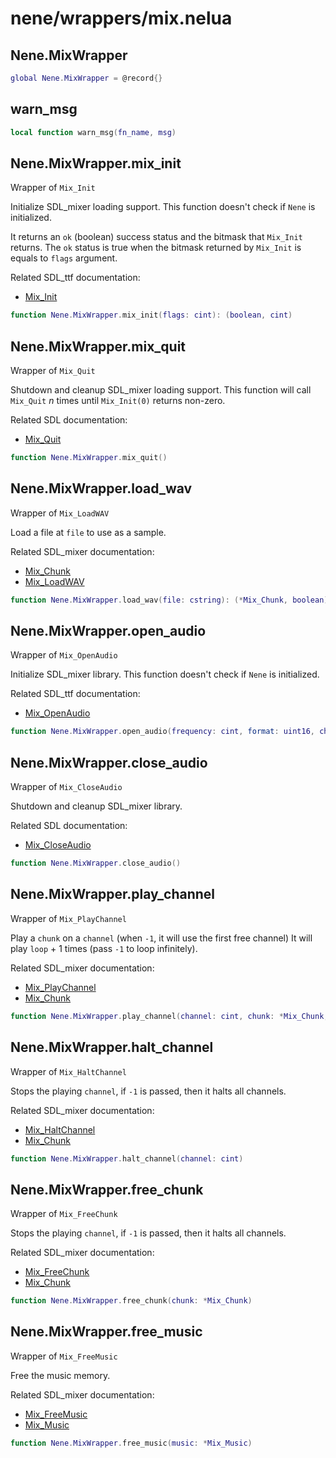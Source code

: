 # nene/wrappers/mix.nelua
## Nene.MixWrapper

```lua
global Nene.MixWrapper = @record{}
```

## warn_msg

```lua
local function warn_msg(fn_name, msg)
```

## Nene.MixWrapper.mix_init
Wrapper of `Mix_Init` 
 
Initialize SDL_mixer loading support. 
This function doesn't check if `Nene` is initialized. 
 
It returns an `ok` (boolean) success status and the bitmask that `Mix_Init` returns. 
The `ok` status is true when the bitmask returned by `Mix_Init` is equals to `flags` argument. 
 
Related SDL_ttf documentation: 
* [Mix_Init](https://www.libsdl.org/projects/SDL_mixer/docs/SDL_mixer_9.html)
```lua
function Nene.MixWrapper.mix_init(flags: cint): (boolean, cint)
```

## Nene.MixWrapper.mix_quit
Wrapper of `Mix_Quit` 
 
Shutdown and cleanup SDL_mixer loading support. 
This function will call `Mix_Quit` _n_ times until `Mix_Init(0)` returns non-zero. 
 
Related SDL documentation: 
* [Mix_Quit](https://www.libsdl.org/projects/SDL_mixer/docs/SDL_mixer_10.html)
```lua
function Nene.MixWrapper.mix_quit()
```

## Nene.MixWrapper.load_wav
Wrapper of `Mix_LoadWAV` 
 
Load a file at `file` to use as a sample. 
 
Related SDL_mixer documentation: 
* [Mix_Chunk](https://www.libsdl.org/projects/SDL_mixer/docs/SDL_mixer_85.html#SEC85) 
* [Mix_LoadWAV](https://www.libsdl.org/projects/SDL_mixer/docs/SDL_mixer_19.html)
```lua
function Nene.MixWrapper.load_wav(file: cstring): (*Mix_Chunk, boolean)
```

## Nene.MixWrapper.open_audio
Wrapper of `Mix_OpenAudio` 
 
Initialize SDL_mixer library. 
This function doesn't check if `Nene` is initialized. 
 
Related SDL_ttf documentation: 
* [Mix_OpenAudio](https://www.libsdl.org/projects/SDL_mixer/docs/SDL_mixer_11.html)
```lua
function Nene.MixWrapper.open_audio(frequency: cint, format: uint16, channels: cint, chunksize: cint): boolean
```

## Nene.MixWrapper.close_audio
Wrapper of `Mix_CloseAudio` 
 
Shutdown and cleanup SDL_mixer library. 
 
Related SDL documentation: 
* [Mix_CloseAudio](https://www.libsdl.org/projects/SDL_mixer/docs/SDL_mixer_12.html)
```lua
function Nene.MixWrapper.close_audio()
```

## Nene.MixWrapper.play_channel
Wrapper of `Mix_PlayChannel` 
 
Play a `chunk` on a `channel` (when `-1`, it will use the first free channel) 
It will play `loop` + 1 times (pass `-1` to loop infinitely). 
 
Related SDL_mixer documentation: 
* [Mix_PlayChannel](https://www.libsdl.org/projects/SDL_mixer/docs/SDL_mixer_28.html#SEC28) 
* [Mix_Chunk](https://www.libsdl.org/projects/SDL_mixer/docs/SDL_mixer_85.html#SEC85)
```lua
function Nene.MixWrapper.play_channel(channel: cint, chunk: *Mix_Chunk, loop: cint): (cint, boolean)
```

## Nene.MixWrapper.halt_channel
Wrapper of `Mix_HaltChannel` 
 
Stops the playing `channel`, if `-1` is passed, then it halts all channels. 
 
Related SDL_mixer documentation: 
* [Mix_HaltChannel](https://www.libsdl.org/projects/SDL_mixer/docs/SDL_mixer_34.html#SEC34) 
* [Mix_Chunk](https://www.libsdl.org/projects/SDL_mixer/docs/SDL_mixer_85.html#SEC85)
```lua
function Nene.MixWrapper.halt_channel(channel: cint)
```

## Nene.MixWrapper.free_chunk
Wrapper of `Mix_FreeChunk` 
 
Stops the playing `channel`, if `-1` is passed, then it halts all channels. 
 
Related SDL_mixer documentation: 
* [Mix_FreeChunk](https://www.libsdl.org/projects/SDL_mixer/docs/SDL_mixer_24.html#SEC24) 
* [Mix_Chunk](https://www.libsdl.org/projects/SDL_mixer/docs/SDL_mixer_85.html#SEC85)
```lua
function Nene.MixWrapper.free_chunk(chunk: *Mix_Chunk)
```

## Nene.MixWrapper.free_music
Wrapper of `Mix_FreeMusic` 
 
Free the music memory. 
 
Related SDL_mixer documentation: 
* [Mix_FreeMusic](https://www.libsdl.org/projects/SDL_mixer/docs/SDL_mixer_56.html#SEC56) 
* [Mix_Music](https://www.libsdl.org/projects/SDL_mixer/docs/SDL_mixer_86.html#SEC86)
```lua
function Nene.MixWrapper.free_music(music: *Mix_Music)
```
